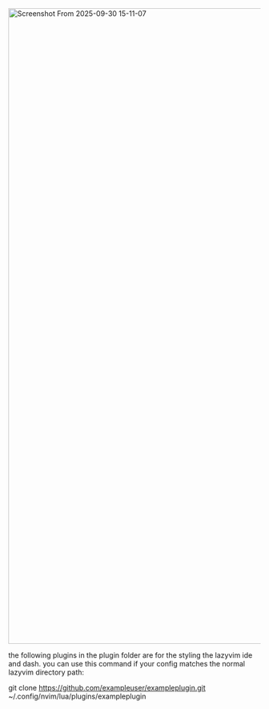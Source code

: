 <img width="1833" height="1268" alt="Screenshot From 2025-09-30 15-11-07" src="https://github.com/user-attachments/assets/59f39448-a5f7-487f-bafd-866086af2cc1" />


the following plugins in the plugin folder are for the styling the lazyvim ide and dash.
you can use this command if your config matches the normal lazyvim directory path:

git clone https://github.com/exampleuser/exampleplugin.git ~/.config/nvim/lua/plugins/exampleplugin


